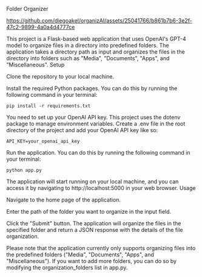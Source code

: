 Folder Organizer

https://github.com/diegoakel/organizAI/assets/25041766/b861b7b6-3e2f-47c2-9899-4a0a4d4777ce

This project is a Flask-based web application that uses OpenAI's GPT-4 model to organize files in a directory into predefined folders. The application takes a directory path as input and organizes the files in the directory into folders such as "Media", "Documents", "Apps", and "Miscellaneous".
Setup

Clone the repository to your local machine.

Install the required Python packages. You can do this by running the following command in your terminal:

```
pip install -r requirements.txt
```

You need to set up your OpenAI API key. This project uses the dotenv package to manage environment variables. Create a .env file in the root directory of the project and add your OpenAI API key like so:

```
API_KEY=your_openai_api_key
```

Run the application. You can do this by running the following command in your terminal:

```
python app.py
```

The application will start running on your local machine, and you can access it by navigating to http://localhost:5000 in your web browser.
Usage

Navigate to the home page of the application.

Enter the path of the folder you want to organize in the input field.

Click the "Submit" button. The application will organize the files in the specified folder and return a JSON response with the details of the file organization.

Please note that the application currently only supports organizing files into the predefined folders ("Media", "Documents", "Apps", and "Miscellaneous"). If you want to add more folders, you can do so by modifying the organization_folders list in app.py.
